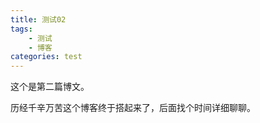 ```yaml
---
title: 测试02
tags:
    - 测试
    - 博客
categories: test
---
```


这个是第二篇博文。

历经千辛万苦这个博客终于搭起来了，后面找个时间详细聊聊。
